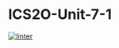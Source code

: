 # ICS2O-Unit-7-1
[![linter](https://github.com/Matthew-Loiselle/ICS2O-Unit-7-1/workflows/linter/badge.svg)](https://github.com/marketplace/actions/super-linter)
